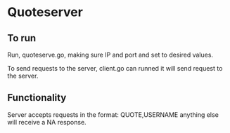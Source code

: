 # Quoteserver

## To run

Run, quoteserve.go, making sure IP and port and set to desired values.

To send requests to the server, client.go can runned it will send request to the server.

## Functionality

Server accepts requests in the format: QUOTE,USERNAME anything else will receive a NA response. 
